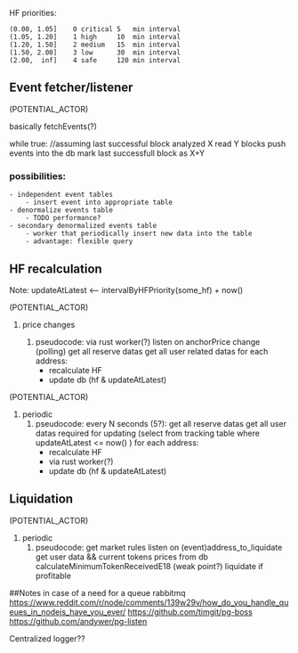 HF priorities:

```
(0.00, 1.05]    0 critical 5   min interval
(1.05, 1.20]    1 high     10  min interval
(1.20, 1.50]    2 medium   15  min interval
(1.50, 2.00]    3 low      30  min interval
(2.00,  inf]    4 safe     120 min interval
```

## Event fetcher/listener

(POTENTIAL_ACTOR)

basically fetchEvents(?)

while true:
//assuming last successful block analyzed X
read Y blocks
push events into the db
mark last successfull block as X+Y

### possibilities:

    - independent event tables
        - insert event into appropriate table
    - denormalize events table
        - TODO performance?
    - secondary denormalized events table
        - worker that periodically insert new data into the table
        - advantage: flexible query

## HF recalculation

Note: updateAtLatest <-- intervalByHFPriority(some_hf) + now()

(POTENTIAL_ACTOR)

1. price changes

   1. pseudocode:
      via rust worker(?)
      listen on anchorPrice change (polling)
      get all reserve datas
      get all user related datas
      for each address:
      - recalculate HF
      - update db (hf & updateAtLatest)

(POTENTIAL_ACTOR)

1. periodic
   1. pseudocode:
      every N seconds (5?):
      get all reserve datas
      get all user datas required for updating (select from tracking table where updateAtLatest <= now() )
      for each address:
      - recalculate HF
      - via rust worker(?)
      - update db (hf & updateAtLatest)

## Liquidation

(POTENTIAL_ACTOR)

1. periodic
   1. pseudocode:
      get market rules
      listen on (event)address_to_liquidate
      get user data && current tokens prices from db
      calculateMinimumTokenReceivedE18 (weak point?)
      liquidate if profitable

##Notes
in case of a need for a queue
rabbitmq
https://www.reddit.com/r/node/comments/139w29v/how_do_you_handle_queues_in_nodejs_have_you_ever/
https://github.com/timgit/pg-boss
https://github.com/andywer/pg-listen

Centralized logger??
